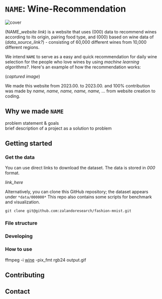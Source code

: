 `NAME`: Wine-Recommendation
=============
![cover](https://github.com/yudinii/practice_/assets/157538170/c69f1ed0-2ef0-4387-8962-b4ee6dfa7459)

(NAME_*website link*) is a website that uses (000) data to recommend wines according to its origin, pairing food type, and (000) based on wine data of (*data_source_link?*) - consisting of 60,000 different wines from 10,000 different regions.  
  
We intend `NAME` to serve as a easy and quick recommendation for daily wine selection for the people who love wines by using *machine learning algorithms?*. Here's an example of how the recommendation works:  

(*captured image*)
  
We made this website from 2023.00. to 2023.00. and 100% contribution was made by *name, name, name, name, name, ...* from website creation to coding.  

Why we made `NAME`
-------------

problem statement & goals  
brief description of a project as a solution to problem

Getting started
-------------

### Get the data
You can use direct links to download the dataset. The data is stored in *000* format.  

*link_here*
  
Alternatively, you can clone this GitHub repository; the dataset appears under `*data/000000*` This repo also contains some scripts for benchmark and visualization.  

```
git clone git@github.com:zalandoresearch/fashion-mnist.git
```


### File structure 


### Developing 


### How to use

ffmpeg -i [wine](https://github.com/yudinii/practice_/assets/157538170/6ca33c3e-5071-48de-82ba-e2c0b820826d) -pix_fmt rgb24 output.gif




## Contributing

  
## Contact

  
